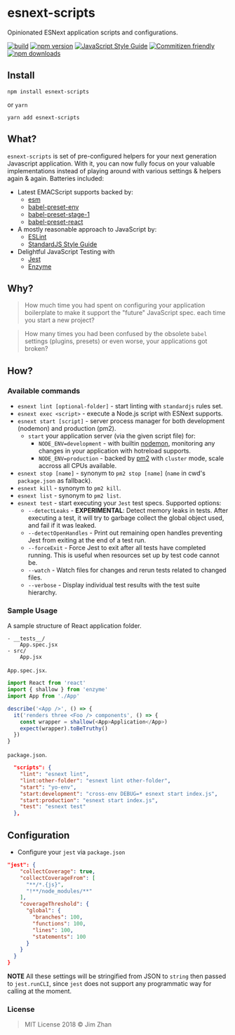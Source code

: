 # esnext-scripts

Opinionated ESNext application scripts and configurations.

[![build](https://travis-ci.org/jimzhan/esnext-scripts.svg?branch=master)](https://travis-ci.org/jimzhan/esnext-scripts)
[![npm version](https://badge.fury.io/js/esnext-scripts.svg)](https://www.npmjs.com/package/esnext-scripts)
[![JavaScript Style Guide](https://img.shields.io/badge/code_style-standard-brightgreen.svg)](https://standardjs.com)
[![Commitizen friendly](https://img.shields.io/badge/commitizen-friendly-brightgreen.svg)](http://commitizen.github.io/cz-cli/)
[![npm downloads](https://img.shields.io/npm/dt/esnext-scripts.svg)](https://www.npmjs.com/package/esnext-scripts)


## Install

```shell
npm install esnext-scripts
```

or `yarn`

```shell
yarn add esnext-scripts
```

## What?

`esnext-scripts` is set of pre-configured helpers for your next generation Javascript application. With it, you can now fully focus on your valuable implementations instead of playing around with various settings & helpers again & again. Batteries included:

- Latest EMACScript supports backed by:
  * [esm](https://github.com/standard-things/esm)
  * [babel-preset-env](https://babeljs.io/docs/en/babel-preset-env/)
  * [babel-preset-stage-1](https://babeljs.io/docs/en/babel-preset-stage-1)
  * [babel-preset-react](https://babeljs.io/docs/en/babel-preset-react)
- A mostly reasonable approach to JavaScript by:
  * [ESLint](https://eslint.org/)
  * [StandardJS Style Guide](https://standardjs.com)
- Delightful JavaScript Testing with
  * [Jest](https://github.com/facebook/jest)
  * [Enzyme](https://github.com/airbnb/enzyme)


## Why?

> How much time you had spent on configuring your application boilerplate to make it support the "future" JavaScript spec. each time you start a new project?

> How many times you had been confused by the obsolete `babel` settings (plugins, presets) or even worse, your applications got broken?


## How?

### Available commands

- `esnext lint [optional-folder]` - start linting with `standardjs` rules set.
- `esnext exec <script>` - execute a Node.js script with ESNext supports.
- `esnext start [script]` - server process manager for both development (nodemon) and production (pm2).
  - `start` your application server (via the given script file) for:
    * `NODE_ENV=development` - with builtin [nodemon](https://github.com/remy/nodemon), monitoring any changes in your application with hotreload supports.
    * `NODE_ENV=production` - backed by [pm2](http://pm2.keymetrics.io/) with `cluster` mode, scale accross all CPUs available.
- `esnext stop [name]` - synonym to `pm2 stop [name]` (`name` in cwd's `package.json` as fallback).
- `esnext kill` - synonym to `pm2 kill`.
- `esnext list` - synonym to `pm2 list`.
- `esnext test` - start executing your `Jest` test specs. Supported options:
  * `--detectLeaks` - **EXPERIMENTAL**: Detect memory leaks in tests. After executing a test, it will try to garbage collect the global object used, and fail if it was leaked.
  * `--detectOpenHandles` - Print out remaining open handles preventing Jest from exiting at the end of a test run.
  * `--forceExit` - Force Jest to exit after all tests have completed running. This is useful when resources set up by test code cannot be.
  * `--watch` - Watch files for changes and rerun tests related to changed files.
  * `--verbose` - Display individual test results with the test suite hierarchy.


### Sample Usage

A sample structure of React application folder.

```
- __tests__/
    App.spec.jsx
- src/
    App.jsx
```

`App.spec.jsx`.

```javascript
import React from 'react'
import { shallow } from 'enzyme'
import App from './App'

describe('<App />', () => {
  it('renders three <Foo /> components', () => {
    const wrapper = shallow(<App>Application</App>)
    expect(wrapper).toBeTruthy()
  })
}
```

`package.json`.

```json
  "scripts": {
    "lint": "esnext lint",
    "lint:other-folder": "esnext lint other-folder",
    "start": "yo-env",
    "start:development": "cross-env DEBUG=* esnext start index.js",
    "start:production": "esnext start index.js",
    "test": "esnext test"
  },
```


## Configuration

* Configure your `jest` via `package.json`

```json
"jest": {
    "collectCoverage": true,
    "collectCoverageFrom": [
      "**/*.{js}",
      "!**/node_modules/**"
    ],
    "coverageThreshold": {
      "global": {
        "branches": 100,
        "functions": 100,
        "lines": 100,
        "statements": 100
      }
    }
  }
}
```

**NOTE** All these settings will be stringified from JSON to `string` then passed to `jest.runCLI`, since `jest` does not support any programmatic way for calling at the moment.

### License

> MIT License 2018 © Jim Zhan
